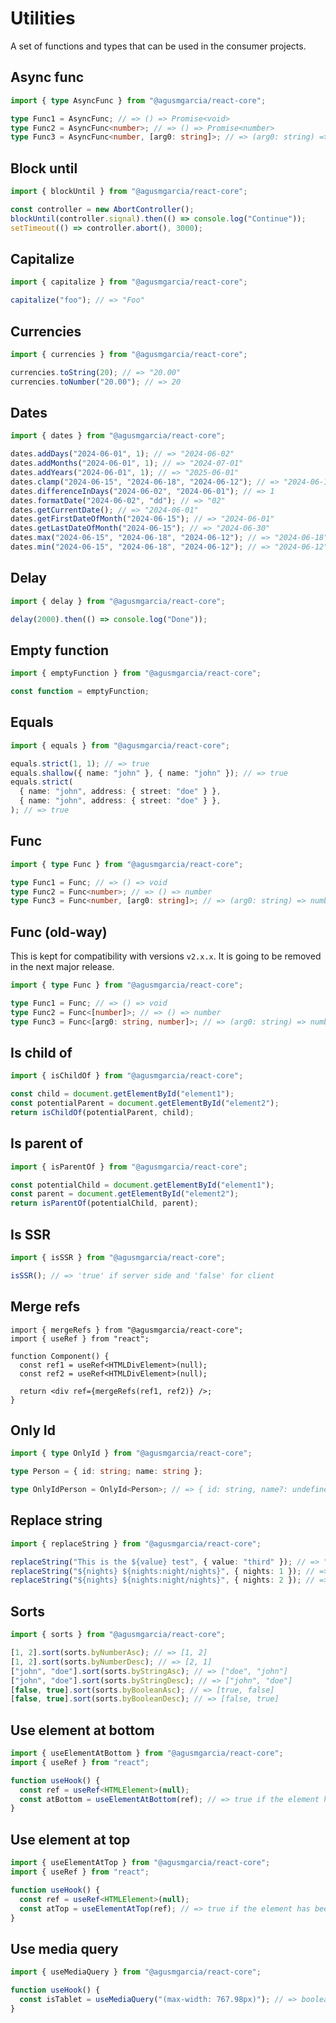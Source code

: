 # Utilities

A set of functions and types that can be used in the consumer projects.

## Async func

```typescript
import { type AsyncFunc } from "@agusmgarcia/react-core";

type Func1 = AsyncFunc; // => () => Promise<void>
type Func2 = AsyncFunc<number>; // => () => Promise<number>
type Func3 = AsyncFunc<number, [arg0: string]>; // => (arg0: string) => Promise<number>
```

## Block until

```typescript
import { blockUntil } from "@agusmgarcia/react-core";

const controller = new AbortController();
blockUntil(controller.signal).then(() => console.log("Continue"));
setTimeout(() => controller.abort(), 3000);
```

## Capitalize

```typescript
import { capitalize } from "@agusmgarcia/react-core";

capitalize("foo"); // => "Foo"
```

## Currencies

```typescript
import { currencies } from "@agusmgarcia/react-core";

currencies.toString(20); // => "20.00"
currencies.toNumber("20.00"); // => 20
```

## Dates

```typescript
import { dates } from "@agusmgarcia/react-core";

dates.addDays("2024-06-01", 1); // => "2024-06-02"
dates.addMonths("2024-06-01", 1); // => "2024-07-01"
dates.addYears("2024-06-01", 1); // => "2025-06-01"
dates.clamp("2024-06-15", "2024-06-18", "2024-06-12"); // => "2024-06-15"
dates.differenceInDays("2024-06-02", "2024-06-01"); // => 1
dates.formatDate("2024-06-02", "dd"); // => "02"
dates.getCurrentDate(); // => "2024-06-01"
dates.getFirstDateOfMonth("2024-06-15"); // => "2024-06-01"
dates.getLastDateOfMonth("2024-06-15"); // => "2024-06-30"
dates.max("2024-06-15", "2024-06-18", "2024-06-12"); // => "2024-06-18"
dates.min("2024-06-15", "2024-06-18", "2024-06-12"); // => "2024-06-12"
```

## Delay

```typescript
import { delay } from "@agusmgarcia/react-core";

delay(2000).then(() => console.log("Done"));
```

## Empty function

```typescript
import { emptyFunction } from "@agusmgarcia/react-core";

const function = emptyFunction;
```

## Equals

```typescript
import { equals } from "@agusmgarcia/react-core";

equals.strict(1, 1); // => true
equals.shallow({ name: "john" }, { name: "john" }); // => true
equals.strict(
  { name: "john", address: { street: "doe" } },
  { name: "john", address: { street: "doe" } },
); // => true
```

## Func

```typescript
import { type Func } from "@agusmgarcia/react-core";

type Func1 = Func; // => () => void
type Func2 = Func<number>; // => () => number
type Func3 = Func<number, [arg0: string]>; // => (arg0: string) => number
```

## Func (old-way)

This is kept for compatibility with versions `v2.x.x`. It is going to be removed in the next major release.

```typescript
import { type Func } from "@agusmgarcia/react-core";

type Func1 = Func; // => () => void
type Func2 = Func<[number]>; // => () => number
type Func3 = Func<[arg0: string, number]>; // => (arg0: string) => number
```

## Is child of

```typescript
import { isChildOf } from "@agusmgarcia/react-core";

const child = document.getElementById("element1");
const potentialParent = document.getElementById("element2");
return isChildOf(potentialParent, child);
```

## Is parent of

```typescript
import { isParentOf } from "@agusmgarcia/react-core";

const potentialChild = document.getElementById("element1");
const parent = document.getElementById("element2");
return isParentOf(potentialChild, parent);
```

## Is SSR

```typescript
import { isSSR } from "@agusmgarcia/react-core";

isSSR(); // => 'true' if server side and 'false' for client
```

## Merge refs

```tsx
import { mergeRefs } from "@agusmgarcia/react-core";
import { useRef } from "react";

function Component() {
  const ref1 = useRef<HTMLDivElement>(null);
  const ref2 = useRef<HTMLDivElement>(null);

  return <div ref={mergeRefs(ref1, ref2)} />;
}
```

## Only Id

```typescript
import { type OnlyId } from "@agusmgarcia/react-core";

type Person = { id: string; name: string };

type OnlyIdPerson = OnlyId<Person>; // => { id: string, name?: undefined }
```

## Replace string

```typescript
import { replaceString } from "@agusmgarcia/react-core";

replaceString("This is the ${value} test", { value: "third" }); // => "This is the third test"
replaceString("${nights} ${nights:night/nights}", { nights: 1 }); // => "1 night"
replaceString("${nights} ${nights:night/nights}", { nights: 2 }); // => "2 nights"
```

## Sorts

```typescript
import { sorts } from "@agusmgarcia/react-core";

[1, 2].sort(sorts.byNumberAsc); // => [1, 2]
[1, 2].sort(sorts.byNumberDesc); // => [2, 1]
["john", "doe"].sort(sorts.byStringAsc); // => ["doe", "john"]
["john", "doe"].sort(sorts.byStringDesc); // => ["john", "doe"]
[false, true].sort(sorts.byBooleanAsc); // => [true, false]
[false, true].sort(sorts.byBooleanDesc); // => [false, true]
```

## Use element at bottom

```typescript
import { useElementAtBottom } from "@agusmgarcia/react-core";
import { useRef } from "react";

function useHook() {
  const ref = useRef<HTMLElement>(null);
  const atBottom = useElementAtBottom(ref); // => true if the element has been scrolled at bottom
}
```

## Use element at top

```typescript
import { useElementAtTop } from "@agusmgarcia/react-core";
import { useRef } from "react";

function useHook() {
  const ref = useRef<HTMLElement>(null);
  const atTop = useElementAtTop(ref); // => true if the element has been scrolled at top
}
```

## Use media query

```typescript
import { useMediaQuery } from "@agusmgarcia/react-core";

function useHook() {
  const isTablet = useMediaQuery("(max-width: 767.98px)"); // => boolean
}
```
